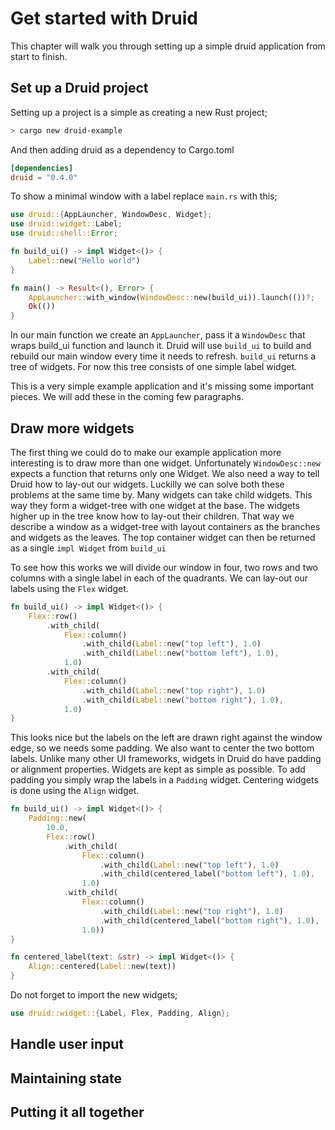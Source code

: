 # Get started with Druid
This chapter will walk you through setting up a simple druid application from start to finish.

## Set up a Druid project
Setting up a project is a simple as creating a new Rust project;
```bash
> cargo new druid-example
```

And then adding druid as a dependency to Cargo.toml
```toml
[dependencies]
druid = "0.4.0"
```

To show a minimal window with a label replace `main.rs` with this;
```rust
use druid::{AppLauncher, WindowDesc, Widget};
use druid::widget::Label;
use druid::shell::Error;

fn build_ui() -> impl Widget<()> {
    Label::new("Hello world")
}

fn main() -> Result<(), Error> {
    AppLauncher::with_window(WindowDesc::new(build_ui)).launch(())?;
    Ok(())
}
```
In our main function we create an `AppLauncher`, pass it a `WindowDesc` that wraps build_ui function and launch it. Druid will use `build_ui` to build and rebuild our main window every time it needs to refresh. `build_ui` returns a tree of widgets. For now this tree consists of one simple label widget.

This is a very simple example application and it's missing some important pieces. We will add these in the coming few paragraphs.

## Draw more widgets
The first thing we could do to make our example application more interesting is to draw more than one widget. Unfortunately `WindowDesc::new` expects a function that returns only one Widget. We also need a way to tell Druid how to lay-out our widgets.
Luckilly we can solve both these problems at the same time by. Many widgets can take child widgets. This way they form a widget-tree with one widget at the base. The widgets higher up in the tree know how to lay-out their children. That way we describe a window as a widget-tree with layout containers as the branches and widgets as the leaves. The top container widget can then be returned as a single `impl Widget` from `build_ui`

To see how this works we will divide our window in four, two rows and two columns with a single label in each of the quadrants. We can lay-out our labels using the `Flex` widget.

```rust
fn build_ui() -> impl Widget<()> {
    Flex::row()
        .with_child(
            Flex::column()
                .with_child(Label::new("top left"), 1.0)
                .with_child(Label::new("bottom left"), 1.0), 
            1.0)
        .with_child(
            Flex::column()
                .with_child(Label::new("top right"), 1.0)
                .with_child(Label::new("bottom right"), 1.0),
            1.0)
}
```

This looks nice but the labels on the left are drawn right against the window edge, so we needs some padding. We also want to center the two bottom labels.
Unlike many other UI frameworks, widgets in Druid do have padding or alignment properties. Widgets are kept as simple as possible. To add padding you simply wrap the labels in a `Padding` widget. Centering widgets is done using the `Align` widget.

```rust
fn build_ui() -> impl Widget<()> {
    Padding::new(
        10.0,
        Flex::row()
            .with_child(
                Flex::column()
                    .with_child(Label::new("top left"), 1.0)
                    .with_child(centered_label("bottom left"), 1.0), 
                1.0)
            .with_child(
                Flex::column()
                    .with_child(Label::new("top right"), 1.0)
                    .with_child(centered_label("bottom right"), 1.0),
                1.0))
}

fn centered_label(text: &str) -> impl Widget<()> {
    Align::centered(Label::new(text))
}
```

Do not forget to import the new widgets;
```rust
use druid::widget::{Label, Flex, Padding, Align};
```

## Handle user input


## Maintaining state


## Putting it all together
